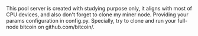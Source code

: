 This pool server is created with studying purpose only, it aligns with most of CPU devices, and also don't forget to clone my miner node. Providing your params configuration in config.py.
Specially, try to clone and run your full-node bitcoin on github.com/bitcoin/. 
